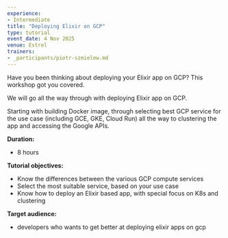 ```yaml
---
experience:
- Intermediate
title: "Deploying Elixir on GCP"
type: tutorial
event_date: 4 Nov 2025
venue: Estrel
trainers:
- _participants/piotr-szmielew.md
---
```

Have you been thinking about deploying your Elixir app on GCP? This workshop got you covered.

We will go all the way through with deploying Elixir app on GCP.

Starting with building Docker image, through selecting best GCP service for the use case (including GCE, GKE, Cloud Run) all the way to clustering the app and accessing the Google APIs.

**Duration:**
* 8 hours

**Tutorial objectives:**
* Know the differences between the various GCP compute services
* Select the most suitable service, based on your use case
* Know how to deploy an Elixir based app, with special focus on K8s and clustering

**Target audience:**
* developers who wants to get better at deploying elixir apps on gcp
